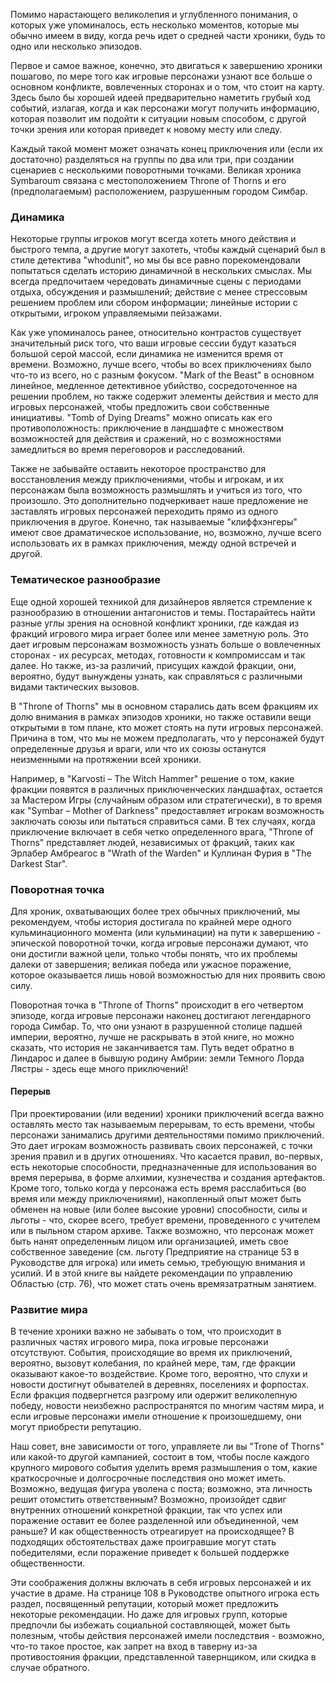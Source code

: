 Помимо нарастающего великолепия и углубленного понимания, о которых уже упоминалось, есть несколько моментов, которые мы обычно имеем в виду, когда речь идет о средней части хроники, будь то одно или несколько эпизодов.

Первое и самое важное, конечно, это двигаться к завершению хроники пошагово, по мере того как игровые персонажи узнают все больше о основном конфликте, вовлеченных сторонах и о том, что стоит на карту. Здесь было бы хорошей идеей предварительно наметить грубый ход событий, излагая, когда и как персонажи могут получить информацию, которая позволит им подойти к ситуации новым способом, с другой точки зрения или которая приведет к новому месту или следу.

Каждый такой момент может означать конец приключения или (если их достаточно) разделяться на группы по два или три, при создании сценариев с несколькими поворотными точками. Великая хроника Symbaroum связана с местоположением Throne of Thorns и его (предполагаемым) расположением, разрушенным городом Симбар.

### Динамика

Некоторые группы игроков могут всегда хотеть много действия и быстрого темпа, а другие могут захотеть, чтобы каждый сценарий был в стиле детектива "whodunit", но мы бы все равно порекомендовали попытаться сделать историю динамичной в нескольких смыслах. Мы всегда предпочитаем чередовать динамичные сцены с периодами отдыха, обсуждения и размышлений; действие с менее стрессовым решением проблем или сбором информации; линейные истории с открытыми, игроком управляемыми пейзажами.

Как уже упоминалось ранее, относительно контрастов существует значительный риск того, что ваши игровые сессии будут казаться большой серой массой, если динамика не изменится время от времени. Возможно, лучше всего, чтобы во всех приключениях было что-то из всего, но с разным фокусом. "Mark of the Beast" в основном линейное, медленное детективное убийство, сосредоточенное на решении проблем, но также содержит элементы действия и место для игровых персонажей, чтобы предложить свои собственные инициативы. "Tomb of Dying Dreams" можно описать как его противоположность: приключение в ландшафте с множеством возможностей для действия и сражений, но с возможностями замедлиться во время переговоров и расследований.

Также не забывайте оставить некоторое пространство для восстановления между приключениями, чтобы и игрокам, и их персонажам была возможность размышлять и учиться из того, что произошло. Это дополнительно подчеркивает наше предложение не заставлять игровых персонажей переходить прямо из одного приключения в другое. Конечно, так называемые "клиффхэнгеры" имеют свое драматическое использование, но, возможно, лучше всего использовать их в рамках приключения, между одной встречей и другой.

### Тематическое разнообразие
Еще одной хорошей техникой для дизайнеров является стремление к разнообразию в отношении антагонистов и темы. Постарайтесь найти разные углы зрения на основной конфликт хроники, где каждая из фракций игрового мира играет более или менее заметную роль. Это дает игровым персонажам возможность узнать больше о вовлеченных сторонах - их ресурсах, методах, готовности к компромиссам и так далее. Но также, из-за различий, присущих каждой фракции, они, вероятно, будут вынуждены узнать, как справляться с различными видами тактических вызовов.

В "Throne of Thorns" мы в основном старались дать всем фракциям их долю внимания в рамках эпизодов хроники, но также оставили вещи открытыми в том плане, кто может стоять на пути игровых персонажей. Причина в том, что мы не можем предполагать, что у персонажей будут определенные друзья и враги, или что их союзы останутся неизменными на протяжении всей хроники.

Например, в "Karvosti – The Witch Hammer" решение о том, какие фракции появятся в различных приключенческих ландшафтах, остается за Мастером Игры (случайным образом или стратегически), в то время как "Symbar – Mother of Darkness" предоставляет игрокам возможность заключать союзы или пытаться справиться сами. В тех случаях, когда приключение включает в себя четко определенного врага, "Throne of Thorns" представляет людей, независимых от фракций, таких как Эрлабер Амбреагос в "Wrath of the Warden" и Куллинан Фурия в "The Darkest Star".
### Поворотная точка
Для хроник, охватывающих более трех обычных приключений, мы рекомендуем, чтобы история достигала по крайней мере одного кульминационного момента (или кульминации) на пути к завершению - эпической поворотной точки, когда игровые персонажи думают, что они достигли важной цели, только чтобы понять, что их проблемы далеки от завершения; великая победа или ужасное поражение, которое оказывается лишь новой возможностью для них проявить свою силу.

Поворотная точка в "Throne of Thorns" происходит в его четвертом эпизоде, когда игровые персонажи наконец достигают легендарного города Симбар. То, что они узнают в разрушенной столице падшей империи, вероятно, лучше не раскрывать в этой книге, но можно сказать, что история не заканчивается там. Путь ведет обратно в Линдарос и далее в бывшую родину Амбрии: земли Темного Лорда Лястры - здесь еще много приключений!
#### Перерыв
При проектировании (или ведении) хроники приключений всегда важно оставлять место так называемым перерывам, то есть времени, чтобы персонажи занимались другими деятельностями помимо приключений. Это дает игрокам возможность развивать своих персонажей, с точки зрения правил и в других отношениях.
Что касается правил, во-первых, есть некоторые способности, предназначенные для использования во время перерыва, в форме алхимии, кузнечества и создания артефактов. Кроме того, только когда у персонажа есть время расслабиться (во время или между приключениями), накопленный опыт может быть обменен на новые (или более высокие уровни) способности, силы и льготы - что, скорее всего, требует времени, проведенного с учителем или в пыльном старом архиве. Также возможно, что персонаж может быть нанят определенным лицом или организацией, иметь свое собственное заведение (см. льготу Предприятие на странице 53 в Руководстве для игрока) или иметь семью, требующую внимания и усилий. И в этой книге вы найдете рекомендации по управлению Областью (стр. 76), что может стать очень времязатратным занятием.

### Развитие мира

В течение хроники важно не забывать о том, что происходит в различных частях игрового мира, пока игровые персонажи отсутствуют. События, происходящие во время их приключений, вероятно, вызовут колебания, по крайней мере, там, где фракции оказывают какое-то воздействие. Кроме того, вероятно, что слухи и новости достигнут обывателей в деревнях, поселениях и форпостах. Если фракция подвергнется разгрому или одержит великолепную победу, новости неизбежно распространятся по многим частям мира, и если игровые персонажи имели отношение к произошедшему, они могут приобрести репутацию.

Наш совет, вне зависимости от того, управляете ли вы "Trone of Thorns" или какой-то другой кампанией, состоит в том, чтобы после каждого крупного мирового события уделить время размышления о том, какие краткосрочные и долгосрочные последствия оно может иметь. Возможно, ведущая фигура уволена с поста; возможно, эта личность решит отомстить ответственным? Возможно, произойдет сдвиг внутренних отношений конкретной фракции, так что успех или поражение оставит ее более разделенной или объединенной, чем раньше? И как общественность отреагирует на происходящее? В подходящих обстоятельствах даже проигравшие могут стать победителями, если поражение приведет к большей поддержке общественности.

Эти соображения должны включать в себя игровых персонажей и их участие в драме. На странице 108 в Руководстве опытного игрока есть раздел, посвященный репутации, который может предложить некоторые рекомендации. Но даже для игровых групп, которые предпочли бы избежать социальной составляющей, может быть полезным, чтобы действия персонажей имели последствия - возможно, что-то такое простое, как запрет на вход в таверну из-за противостояния фракции, представленной тавернщиком, или скидка в случае обратного. 